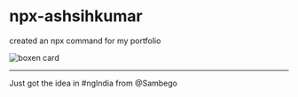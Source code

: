 # npx-ashsihkumar
created an npx command for my portfolio

![boxen card](https://raw.githubusercontent.com/codecasm/npx-ashsihkumar/main/npx%20ashishkumar.PNG)

---
Just got the idea in #ngIndia from @Sambego
